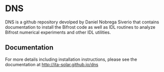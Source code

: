 # DNS
DNS is a github repository devolped by Daniel Nobrega Siverio 
that contains documentation to install the Bifrost code
as well as IDL routines to analyze Bifrost numerical experiments and
other IDL utilities.

## Documentation

For more details including installation instructions, please see the documentation at http://ita-solar.github.io/dns
